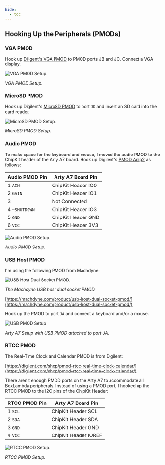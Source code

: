```yaml
---
hide:
  - toc
---
```


## Hooking Up the Peripherals (PMODs)

### VGA PMOD

Hook up [Diligent's VGA PMOD](https://digilent.com/reference/pmod/pmodvga/start) to PMOD ports JB and JC. Connect a VGA display.

![VGA PMOD Setup.](assets/vera_fpga_test_setup.jpg)

*VGA PMOD Setup.*

### MicroSD PMOD

Hook up Digilent's [MicroSD PMOD](https://digilent.com/shop/pmod-microsd-microsd-card-slot/) to port `JD` and insert an SD card into the card reader.

![MicroSD PMOD Setup.](assets/microsd_pmod.jpg)

*MicroSD PMOD Setup.*

### Audio PMOD

To make space for the keyboard and mouse, I moved the audio PMOD to the ChipKit header of the Arty A7 board. Hook up Digilent's [PMOD Amp2](https://digilent.com/shop/pmod-amp2-audio-amplifier/) as follows:

| Audio PMOD Pin | Arty A7 Board Pin |
|----------------|-------------------|
| 1 `AIN` | ChipKit Header IO0 |
| 2 `GAIN` | ChipKit Header IO1 |
| 3 | Not Connected |
| 4 `~SHUTDOWN` | ChipKit Header IO3 |
| 5 `GND` | ChipKit Header GND |
| 6 `VCC` | ChipKit Header 3V3 |

![Audio PMOD Setup.](assets/audio_pmod.jpg)

*Audio PMOD Setup.*

### USB Host PMOD

I'm using the following PMOD from Machdyne:

![USB Host Dual Socket PMOD.](assets/usb_host_dual_socket_pmod.jpg)

*The Machdyne USB host dual socket PMOD.*

[https://machdyne.com/product/usb-host-dual-socket-pmod/](https://machdyne.com/product/usb-host-dual-socket-pmod/)

Hook up the PMOD to port `JA` and connect a keyboard and/or a mouse.

![USB PMOD Setup](assets/usb_pmod_setup.jpg)

*Arty A7 Setup with USB PMOD attached to port JA.*

### RTCC PMOD

The Real-Time Clock and Calendar PMOD is from Digilent:

[https://digilent.com/shop/pmod-rtcc-real-time-clock-calendar/](https://digilent.com/shop/pmod-rtcc-real-time-clock-calendar/)

There aren't enough PMOD ports on the Arty A7 to accommodate all BoxLambda peripherals. Instead of using a PMOD port, I hooked up the RTCC PMOD to the I2C pins of the ChipKit Header:

| RTCC PMOD Pin | Arty A7 Board Pin |
|----------|-------------|
| 1 `SCL` | ChipKit Header SCL |
| 2 `SDA` | ChipKit Header SDA |
| 3 `GND` | ChipKit Header GND |
| 4 `VCC` | ChipKit Header IOREF |

![RTCC PMOD Setup.](assets/rtcc_pmod.jpg)

*RTCC PMOD Setup.*

